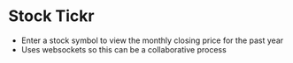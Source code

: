 Stock Tickr
===============

- Enter a stock symbol to view the monthly closing price for the past year
- Uses websockets so this can be a collaborative process
